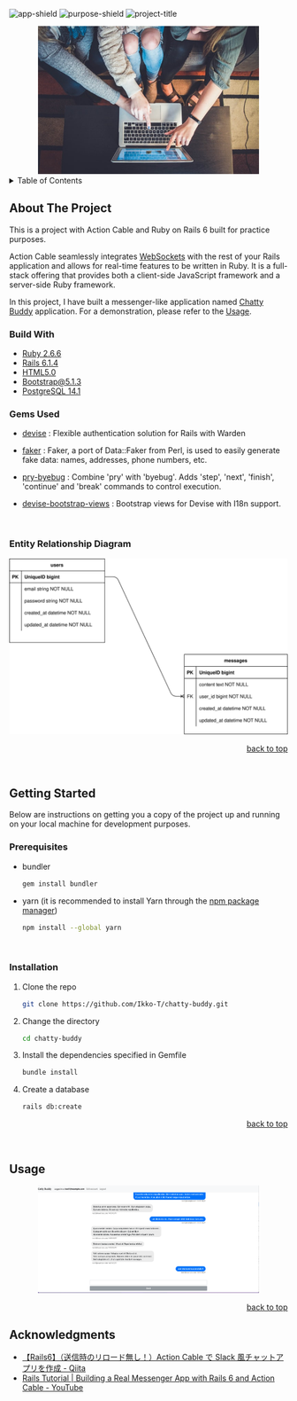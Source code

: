 <div id="top"></div>

<!-- PROJECT SHIELDS -->
<!--
*** https://www.markdownguide.org/basic-syntax/#reference-style-links
-->

![app-shield]
![purpose-shield]
![project-title]

<!-- PROJECT IMAGE -->
<div align="center">
  <img src="app/assets/images/chatty-buddy.jpg" alt="Image" width="400" >
</div>

<!-- TABLE OF CONTENTS -->
<details>
  <summary>Table of Contents</summary>
  <ol>
    <li>
      <a href="#about-the-project">About The Project</a>
      <ul>
        <li><a href="#build-with">Build With</a></li>
        <li><a href="#gems-used">Gems Used</a></li>
        <li><a href="#entity-relationship-diagram">ER Diagram</a></li>
      </ul>
    </li>
    <li>
      <a href="#getting-started">Getting Started</a>
      <ul>
        <li><a href="#prerequisites">Prerequisites</a></li>
        <li><a href="#installation">Installation</a></li>
      </ul>
    </li>
    <li><a href="#usage">Usage</a></li>
    <li><a href="#acknowledgments">Acknowledgments</a></li>
  </ol>
</details>

<!-- ABOUT THE PROJECT -->

## About The Project

This is a project with Action Cable and Ruby on Rails 6 built for practice purposes.

Action Cable seamlessly integrates [WebSockets][websocket-url] with the rest of your Rails application and allows for real-time features to be written in Ruby. It is a full-stack offering that provides both a client-side JavaScript framework and a server-side Ruby framework.

In this project, I have built a messenger-like application named [Chatty Buddy][project-url] application. For a demonstration, please refer to the [Usage](#usage).
<br>

### Build With

- [Ruby 2.6.6](https://github.com/ruby/ruby)
- [Rails 6.1.4](https://github.com/rails/rails)
- [HTML5.0](https://developer.mozilla.org/en-US/docs/Web/HTML)
- [Bootstrap@5.1.3](https://getbootstrap.com/)
- [PostgreSQL 14.1](https://www.postgresql.org/)
  <br>

### Gems Used

- [devise](https://rubygems.org/gems/devise) : Flexible authentication solution for Rails with Warden
- [faker](https://github.com/faker-ruby/faker) : Faker, a port of Data::Faker from Perl, is used to easily generate fake data: names, addresses, phone numbers, etc.
- [pry-byebug](https://rubygems.org/gems/pry-byebug) : Combine 'pry' with 'byebug'. Adds 'step', 'next', 'finish', 'continue' and 'break' commands to control execution.
- [devise-bootstrap-views](https://github.com/hisea/devise-bootstrap-views) : Bootstrap views for Devise with I18n support.

  <br>

### Entity Relationship Diagram

![ERD](chatty-buddy.svg)

<p align="right"><a href="#top">back to top</a></p>
<br>

<!-- GETTING STARTED -->

## Getting Started

Below are instructions on getting you a copy of the project up and running on your local machine for development purposes.
<br>

### Prerequisites

- bundler

  ```sh
  gem install bundler
  ```

- yarn (it is recommended to install Yarn through the [npm package manager][npm-url])

  ```sh
  npm install --global yarn
  ```

  <br>

### Installation

1. Clone the repo

   ```sh
   git clone https://github.com/Ikko-T/chatty-buddy.git
   ```

2. Change the directory

   ```sh
   cd chatty-buddy
   ```

3. Install the dependencies specified in Gemfile

   ```sh
   bundle install
   ```

4. Create a database

   ```sh
   rails db:create
   ```

<p align="right"><a href="#top">back to top</a></p>
<br>

<!-- USAGE EXAMPLES -->

## Usage

<div align="center">
  <img src="app/assets/images/chatty-buddy.png" alt="Image" width="400" >
</div>

<p align="right"><a href="#top">back to top</a></p>

<!-- ACKNOWLEDGMENTS -->

## Acknowledgments

- [【Rails6】（送信時のリロード無し！）Action Cable で Slack 風チャットアプリを作成 \- Qiita](https://qiita.com/take18k_tech/items/00cc14c0eff45073ffc7#48-heroku%E3%81%AB%E3%83%87%E3%83%97%E3%83%AD%E3%82%A4%E3%81%99%E3%82%8B%E5%A0%B4%E5%90%88%E3%81%AE%E6%B3%A8%E6%84%8F%E7%82%B9)
- [Rails Tutorial \| Building a Real Messenger App with Rails 6 and Action Cable \- YouTube](https://www.youtube.com/watch?v=s3CmHhDjuWc&t=3334s)

<!--MARKDOWN LINKS & IMAGES -->

[app-shield]: https://img.shields.io/badge/APP-7%20%2F%2020-brightgreen
[purpose-shield]: https://img.shields.io/badge/PURPOSE-Coding%20Challenge%20Websites%2FApps-yellow
[project-title]: https://img.shields.io/badge/PROJECT%20TITLE-Chatty%20Buddy-blue
[npm-url]: https://www.npmjs.com/
[project-url]: https://chatty-buddy-staging.herokuapp.com/
[websocket-url]: https://en.wikipedia.org/wiki/WebSocket

